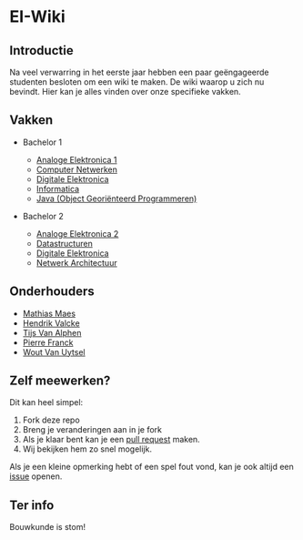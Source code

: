 # EI-Wiki
## Introductie
Na veel verwarring in het eerste jaar hebben een paar geëngageerde studenten besloten om een wiki te maken. De wiki waarop u zich nu bevindt. Hier kan je alles vinden over onze specifieke vakken.

## Vakken
* Bachelor 1

    * [Analoge Elektronica 1]()
    * [Computer Netwerken](Computer-Netwerken/Home)
    * [Digitale Elektronica](DigitaleElektronica/Home)
    * [Informatica](Informatica/Home)
    * [Java (Object Georiënteerd Programmeren)](Java/Home)

* Bachelor 2
    
    * [Analoge Elektronica 2]()
    * [Datastructuren](Datastructuren/Home)
    * [Digitale Elektronica](DigitaleElektronica/Home)
    * [Netwerk Architectuur](Netwerk-Architectuur/Home)

## Onderhouders
* [Mathias Maes](https://github.com/WatcherWhale)
* [Hendrik Valcke](https://github.com/Hendrik-Valcke)
* [Tijs Van Alphen](https://github.com/TissieVA)
* [Pierre Franck](https://github.com/pixar02)
* [Wout Van Uytsel](https://github.com/Wocco)

## Zelf meewerken?
Dit kan heel simpel:

1. Fork deze repo
2. Breng je veranderingen aan in je fork
3. Als je klaar bent kan je een [pull request](https://github.com/WatcherWhale/EI-Wiki/pulls) maken.
4. Wij bekijken hem zo snel mogelijk.

Als je een kleine opmerking hebt of een spel fout vond, kan je ook altijd een [issue](https://github.com/WatcherWhale/EI-Wiki/issues) openen.

## Ter info
Bouwkunde is stom! 
